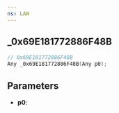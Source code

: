 ```yaml
---
ns: LAW
---
```

## _0x69E181772886F48B

```c
// 0x69E181772886F48B
Any _0x69E181772886F48B(Any p0);
```

## Parameters
* **p0**:

